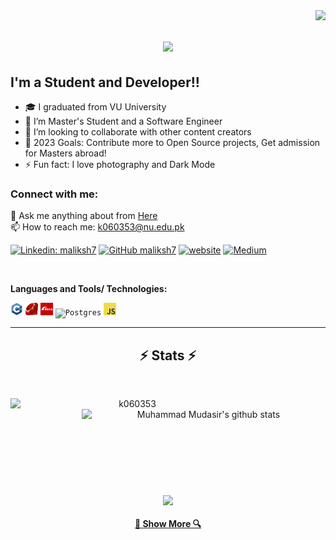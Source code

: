 <img align="right" src="https://visitor-badge.laobi.icu/badge?page_id=maliksh7.maliksh7">

<h1 align="center">
  <a href="https://git.io/typing-svg">
    <img src="https://readme-typing-svg.herokuapp.com/?lines=Hello,+There!+👋;This+is+Mudasir....;Nice+to+meet+you!&center=true&size=30">
  </a>
</h1>

## I'm a Student and Developer!!
- 🎓 I graduated from VU University
- 🌱 I’m Master's Student and a Software Engineer
- 👯 I’m looking to collaborate with other content creators
- 🥅 2023 Goals: Contribute more to Open Source projects, Get admission for Masters abroad!
- ⚡ Fun fact: I love photography and Dark Mode


### Connect with me:

<p>
  💬 Ask me anything about from <a href="https://github.com/k060353" title="Issues">Here</a>
  <br>
  📫 How to reach me: <a href="mailto: k060353@nu.edu.pk">k060353@nu.edu.pk</a>
</p>



[![Linkedin: maliksh7](https://img.shields.io/badge/-maliksh7-blue?style=flat-square&logo=Linkedin&logoColor=white&link=https://www.linkedin.com/in/muhammad-mudasir-096484207/)](https://www.linkedin.com/in/muhammad-mudasir-096484207/)
[![GitHub maliksh7](https://img.shields.io/github/followers/k060353?label=follow&style=social)](https://github.com/k060353)
[![website](https://img.shields.io/badge/PortfolioWebsite-maliksh7.github.io-2648ff?style=flat-square&logo=google-chrome)](http://k060353.github.io/)
[![Medium](https://img.shields.io/badge/Medium-%23000000.svg?style=for-the-badge&logo=Medium&logoColor=white)](https://medium.com/@_bullbat)

<br />

**Languages and Tools/ Technologies:**  



<code><img title="C++" height="20" src="https://raw.githubusercontent.com/github/explore/80688e429a7d4ef2fca1e82350fe8e3517d3494d/topics/cpp/cpp.png"></code>
<code><img title="Ruby" height="20" src="https://raw.githubusercontent.com/github/explore/80688e429a7d4ef2fca1e82350fe8e3517d3494d/topics/ruby/ruby.png"></code>
<code><img title="Rails" height="20" src="https://raw.githubusercontent.com/github/explore/80688e429a7d4ef2fca1e82350fe8e3517d3494d/topics/rails/rails.png"></code>
<code><img title="Postgres" height="20" src="https://user-images.githubusercontent.com/24623425/36042969-f87531d4-0d8a-11e8-9dee-e87ab8c6a9e3.png"></code>
<code><img title="Javascript" height="20" src="https://raw.githubusercontent.com/github/explore/80688e429a7d4ef2fca1e82350fe8e3517d3494d/topics/javascript/javascript.png"></code>
   

---

<h2 align="center">⚡ Stats ⚡</h2>
<br>

<p align=center>
  <div align=center>
    <a href="https://github.com/denvercoder1/github-readme-streak-stats" title="Go to Source">
       <img align="left" width=390 src="https://streak-stats.demolab.com/?user=k060353&theme=ads-juicy-fresh&border_radius=8" alt="k060353"/>
    </a> 
    <a href="https://github.com/maliksh7" title="Saad's github stats">
       <img align="right" width=390 src="https://github-readme-stats.vercel.app/api?username=maliksh7&show_icons=true&line_height=27&theme=dark" alt="Muhammad Mudasir's github stats"/>
    </a>
  </div>
<br><br><br><br><br><br><br><br><br>
  <div align=center>
    <a href="https://github.com/k060353" title="Top Languages">
      <img align="center" width=325 src="https://github-readme-stats.vercel.app/api/top-langs/?username=K060353&hide=c%23,,Rails,Objective-C,Objective-C%2b%2b,Cuda&title_color=61dafb&text_color=ffffff&icon_color=61dafb&bg_color=20232a&langs_count=8&layout=compact&border_color=61dafb&hide_border=false&hide_langs_below=1&theme=dark" />
    </a> 
  </div>
</p>




<h4 align="center">
  <a href="https://github.com/k060353?tab=repositories" title="Show Repositories">🔎 Show More 🔍</a>
</h4>
